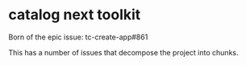 # catalog next toolkit

Born of the epic issue:
tc-create-app#861

This has a number of issues that decompose the project into chunks.


